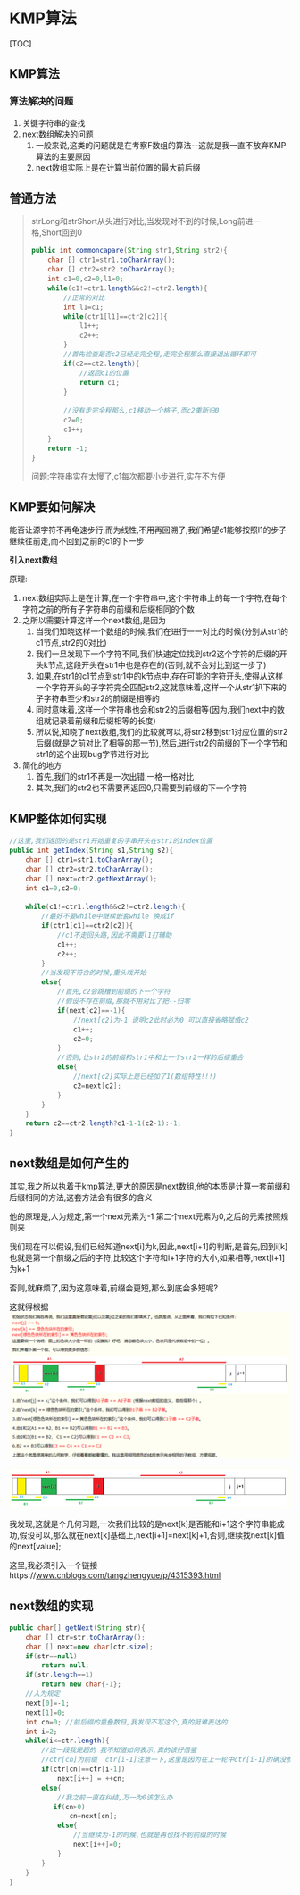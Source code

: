 # KMP算法

[TOC]



## KMP算法

### 算法解决的问题

1. 关键字符串的查找
1. next数组解决的问题
   1. 一般来说,这类的问题就是在考察F数组的算法--这就是我一直不放弃KMP算法的主要原因
   2. next数组实际上是在计算当前位置的最大前后缀



## 普通方法

> strLong和strShort从头进行对比,当发现对不到的时候,Long前进一格,Short回到0
>
> ``` java
> public int commoncapare(String str1,String str2){
>     char [] ctr1=str1.toCharArray();
>     char [] ctr2=str2.toCharArray();
>     int c1=0,c2=0,l1=0;
>     while(c1!=ctr1.length&&c2!=ctr2.length){
>         //正常的对比
>         int l1=c1;
>         while(ctr1[l1]==ctr2[c2]){
>             l1++;
>             c2++;
>         }
>         //首先检查是否c2已经走完全程,走完全程那么直接退出循环即可
>         if(c2==ct2.length){
>             //返回c1的位置
>             return c1;
>         }
>         
>         //没有走完全程那么,c1移动一个格子,而c2重新归0
>         c2=0;
>         c1++;
>     }
>     return -1;
> }
> ```
>
> 问题:字符串实在太慢了,c1每次都要小步进行,实在不方便

## KMP要如何解决

能否让源字符不再龟速步行,而为线性,不用再回溯了,我们希望c1能够按照l1的步子继续往前走,而不回到之前的c1的下一步

**引入next数组**

原理:

1. next数组实际上是在计算,在一个字符串中,这个字符串上的每一个字符,在每个字符之前的所有子字符串的前缀和后缀相同的个数
2. 之所以需要计算这样一个next数组,是因为
   1. 当我们知晓这样一个数组的时候,我们在进行一一对比的时候(分别从str1的c1节点,str2的0对比)
   2. 我们一旦发现下一个字符不同,我们快速定位找到str2这个字符的后缀的开头k节点,这段开头在str1中也是存在的(否则,就不会对比到这一步了)
   3. 如果,在str1的c1节点到str1中的k节点中,存在可能的字符开头,使得从这样一个字符开头的子字符完全匹配str2,这就意味着,这样一个从str1扒下来的子字符串至少和str2的前缀是相等的
   4. 同时意味着,这样一个字符串也会和str2的后缀相等(因为,我们next中的数组就记录着前缀和后缀相等的长度)
   5. 所以说,知晓了next数组,我们的比较就可以,将str2移到str1对应位置的str2后缀(就是之前对比了相等的那一节),然后,进行str2的前缀的下一个字节和str1的这个出现bug字节进行对比
3. 简化的地方
   1. 首先,我们的str1不再是一次出错,一格一格对比
   2. 其次,我们的str2也不需要再返回0,只需要到前缀的下一个字符



## KMP整体如何实现

```java
//这里,我们返回的是str1开始重复的字串开头在str1的index位置
public int getIndex(String s1,String s2){
    char [] ctr1=str1.toCharArray();
    char [] ctr2=str2.toCharArray();
    char [] next=ctr2.getNextArray();
    int c1=0,c2=0;
    
    while(c1!=ctr1.length&&c2!=ctr2.length){
        //最好不要while中继续嵌套while 换成if
        if(ctr1[c1]==ctr2[c2]){
            //c1不走回头路,因此不需要l1打辅助
            c1++;
            c2++;
        }
        //当发现不符合的时候,重头戏开始
        else{
            //首先,c2会跳槽到前缀的下一个字符
            //假设不存在前缀,那就不用对比了把--归零
            if(next[c2]==-1){
                //next[c2]为-1 说明c2此时必为0 可以直接省略赋值c2
				c1++;
                c2=0;
            }
            //否则,让str2的前缀和str1中和上一个str2一样的后缀重合
            else{
                //next[c2]实际上是已经加了1(数组特性!!!)
                c2=next[c2];
            }
        }   
    }
    return c2==ctr2.length?c1-1-1(c2-1):-1;
}
```

## next数组是如何产生的

其实,我之所以执着于kmp算法,更大的原因是next数组,他的本质是计算一套前缀和后缀相同的方法,这套方法会有很多的含义

他的原理是,人为规定,第一个next元素为-1 第二个next元素为0,之后的元素按照规则来

我们现在可以假设,我们已经知道next[i]为k,因此,next[i+1]的判断,是首先,回到i[k] 也就是第一个前缀之后的字符,比较这个字符和i+1字符的大小,如果相等,next[i+1]为k+1

否则,就麻烦了,因为这意味着,前缀会更短,那么到底会多短呢?

这就得根据![1554384340950](assets/1554384340950.png)



![1556780721200](assets/1556780721200.png)

我发现,这就是个几何习题,一次我们比较的是next[k]是否能和i+1这个字符串能成功,假设可以,那么就在next[k]基础上,next[i+1]=next[k]+1,否则,继续找next[k]值的next[value];

这里,我必须引入一个链接https://www.cnblogs.com/tangzhengyue/p/4315393.html



## next数组的实现

```java
public char[] getNext(String str){
    char [] ctr=str.toCharArray();
    char [] next=new char[ctr.size];
    if(str==null)
        return null;
    if(str.length==1)
        return new char{-1};
    //人为规定
    next[0]=-1;
    next[1]=0;
    int cn=0; //前后缀的重叠数目,我发现不写这个,真的挺难表达的
   	int i=2;
    while(i<=ctr.length){
        //这一段我是超的 我不知道如何表示,真的该好借鉴
        //ctr[cn]为前缀  ctr[i-1]注意一下,这里是因为在上一轮中ctr[i-1]的确没参加比较
        if(ctr[cn]==ctr[i-1])
            next[i++] = ++cn;
        else{
            //我之前一直在纠结,万一为0该怎么办
           if(cn>0)
               cn=next[cn];
            else{
                //当继续为-1的时候,也就是再也找不到前缀的时候
                next[i++]=0;
            }
        }
    }
}
```



> 